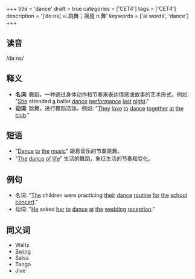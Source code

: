 +++
title = 'dance'
draft = true
categories = ['CET4']
tags = ['CET4']
description = '[ˈdɑːns] vi.跳舞；摇晃 n.舞'
keywords = ['ai words', 'dance']
+++

## 读音
/daːns/

## 释义
- **名词**: 舞蹈，一种通过身体动作和节奏来表达情感或故事的艺术形式。例如: "[She](/zh/post/she/) attended [a](/zh/post/a/) ballet [dance](/zh/post/dance/) [performance](/zh/post/performance/) [last](/zh/post/last/) [night](/zh/post/night/)."
- **动词**: 跳舞，进行舞蹈活动。例如: "[They](/zh/post/they/) [love](/zh/post/love/) [to](/zh/post/to/) [dance](/zh/post/dance/) [together](/zh/post/together/) [at](/zh/post/at/) [the](/zh/post/the/) [club](/zh/post/club/)."

## 短语
- "[Dance](/zh/post/dance/) [to](/zh/post/to/) [the](/zh/post/the/) [music](/zh/post/music/)" 跟着音乐的节奏跳舞。
- "[The](/zh/post/the/) [dance](/zh/post/dance/) [of](/zh/post/of/) [life](/zh/post/life/)" 生活的舞蹈，象征生活的节奏和变化。

## 例句
- 名词: "[The](/zh/post/the/) children were practicing [their](/zh/post/their/) [dance](/zh/post/dance/) [routine](/zh/post/routine/) [for](/zh/post/for/) [the](/zh/post/the/) [school](/zh/post/school/) [concert](/zh/post/concert/)."
- 动词: "[He](/zh/post/he/) asked [her](/zh/post/her/) [to](/zh/post/to/) [dance](/zh/post/dance/) [at](/zh/post/at/) [the](/zh/post/the/) [wedding](/zh/post/wedding/) [reception](/zh/post/reception/)."

## 同义词
- Waltz
- [Swing](/zh/post/swing/)
- Salsa
- Tango
- Jive
